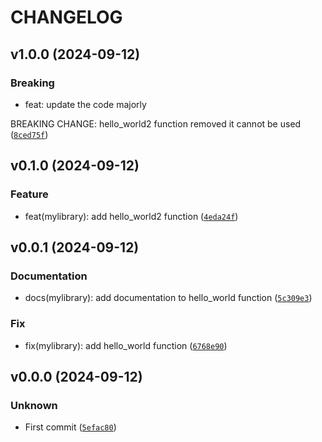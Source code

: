 # CHANGELOG

## v1.0.0 (2024-09-12)

### Breaking

* feat: update the code majorly

BREAKING CHANGE: hello_world2 function removed it cannot be used ([`8ced75f`](https://github.com/deslisj/mylibrary/commit/8ced75f209ecbb2faae8b09f7b7b4c5cf84a2f15))

## v0.1.0 (2024-09-12)

### Feature

* feat(mylibrary): add hello_world2 function ([`4eda24f`](https://github.com/deslisj/mylibrary/commit/4eda24f10c1ae155ed8d05e601c005d9fec146de))

## v0.0.1 (2024-09-12)

### Documentation

* docs(mylibrary): add documentation to hello_world function ([`5c309e3`](https://github.com/deslisj/mylibrary/commit/5c309e3b0e8a43a6701b09adb351472d64d715fa))

### Fix

* fix(mylibrary): add hello_world function ([`6768e90`](https://github.com/deslisj/mylibrary/commit/6768e90daa4624f271272b717f8e0b55650940ec))

## v0.0.0 (2024-09-12)

### Unknown

* First commit ([`5efac80`](https://github.com/deslisj/mylibrary/commit/5efac803851d84f834838902e09475d1fe448da5))
